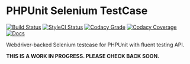# PHPUnit Selenium TestCase  
[![Build Status](https://img.shields.io/travis/sepehr/phpunit-selenium-webdriver/master.svg?style=flat-square&label=Build)](https://travis-ci.org/sepehr/phpunit-selenium-webdriver)
[![StyleCI Status](https://styleci.io/repos/68802571/shield?branch=master)](https://styleci.io/repos/68802571) [
![Codacy Grade](https://img.shields.io/codacy/grade/dd1f8cad25244b55a276d4f9895eb080.svg?style=flat-square&label=Code%20Quality)](https://www.codacy.com/app/sepehr/phpunit-selenium-webdriver) 
[![Codacy Coverage](https://img.shields.io/codacy/coverage/dd1f8cad25244b55a276d4f9895eb080/master.svg?style=flat-square&label=Code%20Coverage)](https://www.codacy.com/app/sepehr/phpunit-selenium-webdriver) 
[![Docs](https://img.shields.io/badge/Docs-latest-brightgreen.svg?style=flat-square)](http://phpunit-selenium-webdriver.readthedocs.io/en/latest/)  

Webdriver-backed Selenium testcase for PHPUnit with fluent testing API.

**THIS IS A WORK IN PROGRESS. PLEASE CHECK BACK SOON.**
